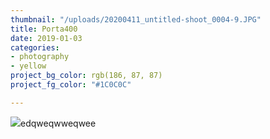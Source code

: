 ```yaml
---
thumbnail: "/uploads/20200411_untitled-shoot_0004-9.JPG"
title: Porta400
date: 2019-01-03
categories:
- photography
- yellow
project_bg_color: rgb(186, 87, 87)
project_fg_color: "#1C0C0C"

---
```

![](/uploads/markus-spiske-516263-unsplash.jpg)edqweqwweqwee